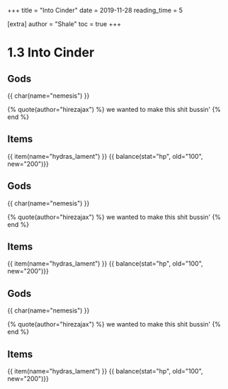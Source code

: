 +++
title = "Into Cinder"
date = 2019-11-28
reading_time = 5

[extra]
author = "Shale"
toc = true
+++

# 1.3 Into Cinder


## Gods
{{ char(name="nemesis") }}

{% quote(author="hirezajax") %}
we wanted to make this shit bussin'
{% end %}

## Items
{{ item(name="hydras_lament") }}
{{ balance(stat="hp", old="100", new="200")}}

## Gods
{{ char(name="nemesis") }}

{% quote(author="hirezajax") %}
we wanted to make this shit bussin'
{% end %}

## Items
{{ item(name="hydras_lament") }}
{{ balance(stat="hp", old="100", new="200")}}

## Gods
{{ char(name="nemesis") }}

{% quote(author="hirezajax") %}
we wanted to make this shit bussin'
{% end %}

## Items
{{ item(name="hydras_lament") }}
{{ balance(stat="hp", old="100", new="200")}}